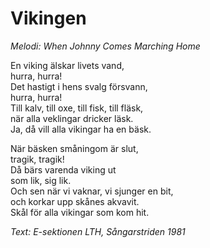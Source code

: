 # Vikingen

_Melodi: When Johnny Comes Marching Home_

En viking älskar livets vand,  
hurra, hurra!  
Det hastigt i hens svalg försvann,  
hurra, hurra!  
Till kalv, till oxe, till fisk, till fläsk,  
när alla veklingar dricker läsk.  
Ja, då vill alla vikingar ha en bäsk.

När bäsken småningom är slut,  
tragik, tragik!  
Då bärs varenda viking ut  
som lik, sig lik.  
Och sen när vi vaknar, vi sjunger en bit,  
och korkar upp skånes akvavit.  
Skål för alla vikingar som kom hit.

_Text: E-sektionen LTH, Sångarstriden 1981_
